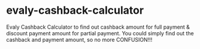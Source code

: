 # evaly-cashback-calculator
Evaly Cashback Calculator to find out cashback amount for full payment &amp; discount payment amount for partial payment. You could simply find out the cashback and payment amount, so no more CONFUSION!!!

